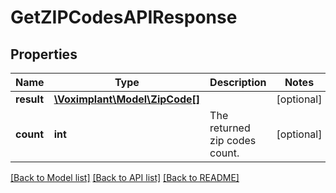 # GetZIPCodesAPIResponse

## Properties
Name | Type | Description | Notes
------------ | ------------- | ------------- | -------------
**result** | [**\Voximplant\Model\ZipCode[]**](ZipCode.md) |  | [optional] 
**count** | **int** | The returned zip codes count. | [optional] 

[[Back to Model list]](../README.md#documentation-for-models) [[Back to API list]](../README.md#documentation-for-api-endpoints) [[Back to README]](../README.md)


